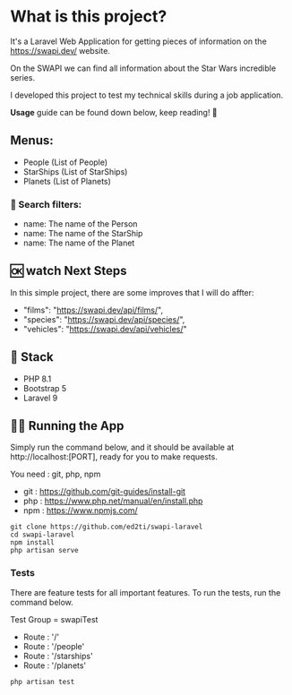 # What is this project?
It's a Laravel Web Application for getting pieces of information on the https://swapi.dev/ website.

On the SWAPI we can find all information about the Star Wars incredible series.

I developed this project to test my technical skills during a job application.

**Usage** guide can be found down below, keep reading! 🙂 

## Menus:
- People (List of People)
- StarShips (List of StarShips)
- Planets (List of Planets)

### 🔎 Search filters:
- name: The name of the Person
- name: The name of the StarShip
- name: The name of the Planet

## 🆗 watch Next Steps
In this simple project, there are some improves that I will do affter:

- "films": "https://swapi.dev/api/films/",
- "species": "https://swapi.dev/api/species/",
- "vehicles": "https://swapi.dev/api/vehicles/"

## 🚀 Stack
- PHP 8.1
- Bootstrap 5
- Laravel 9

## 🧑‍💻 Running the App

Simply run the command below, and it should be available at http://localhost:[PORT], ready for you to make requests.

You need : git, php, npm 

- git : https://github.com/git-guides/install-git
- php : https://www.php.net/manual/en/install.php
- npm : https://www.npmjs.com/

~~~
git clone https://github.com/ed2ti/swapi-laravel
cd swapi-laravel
npm install
php artisan serve
~~~

### Tests

There are feature tests for all important features. To run the tests, run the command below.

Test Group = swapiTest
- Route : '/'
- Route : '/people'
- Route : '/starships'
- Route : '/planets'

~~~
php artisan test
~~~
